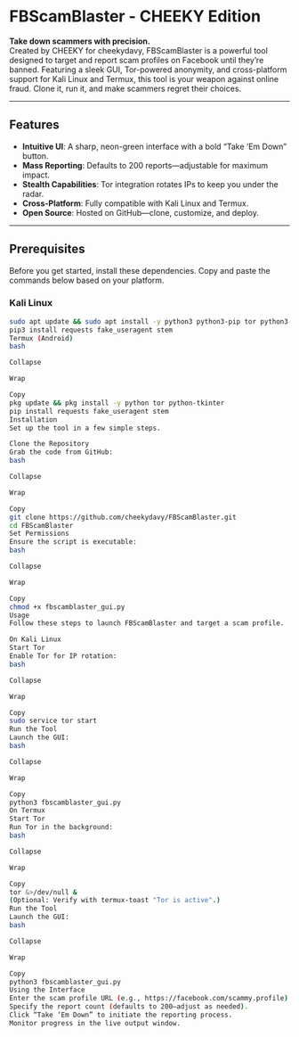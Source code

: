 # FBScamBlaster - CHEEKY Edition
**Take down scammers with precision.**  
Created by CHEEKY for cheekydavy, FBScamBlaster is a powerful tool designed to target and report scam profiles on Facebook until they’re banned. Featuring a sleek GUI, Tor-powered anonymity, and cross-platform support for Kali Linux and Termux, this tool is your weapon against online fraud. Clone it, run it, and make scammers regret their choices.

---

## Features
- **Intuitive UI**: A sharp, neon-green interface with a bold “Take ‘Em Down” button.
- **Mass Reporting**: Defaults to 200 reports—adjustable for maximum impact.
- **Stealth Capabilities**: Tor integration rotates IPs to keep you under the radar.
- **Cross-Platform**: Fully compatible with Kali Linux and Termux.
- **Open Source**: Hosted on GitHub—clone, customize, and deploy.

---

## Prerequisites
Before you get started, install these dependencies. Copy and paste the commands below based on your platform.

### Kali Linux
```bash
sudo apt update && sudo apt install -y python3 python3-pip tor python3-tk
pip3 install requests fake_useragent stem
Termux (Android)
bash

Collapse

Wrap

Copy
pkg update && pkg install -y python tor python-tkinter
pip install requests fake_useragent stem
Installation
Set up the tool in a few simple steps.

Clone the Repository
Grab the code from GitHub:
bash

Collapse

Wrap

Copy
git clone https://github.com/cheekydavy/FBScamBlaster.git
cd FBScamBlaster
Set Permissions
Ensure the script is executable:
bash

Collapse

Wrap

Copy
chmod +x fbscamblaster_gui.py
Usage
Follow these steps to launch FBScamBlaster and target a scam profile.

On Kali Linux
Start Tor
Enable Tor for IP rotation:
bash

Collapse

Wrap

Copy
sudo service tor start
Run the Tool
Launch the GUI:
bash

Collapse

Wrap

Copy
python3 fbscamblaster_gui.py
On Termux
Start Tor
Run Tor in the background:
bash

Collapse

Wrap

Copy
tor &>/dev/null &
(Optional: Verify with termux-toast "Tor is active".)
Run the Tool
Launch the GUI:
bash

Collapse

Wrap

Copy
python3 fbscamblaster_gui.py
Using the Interface
Enter the scam profile URL (e.g., https://facebook.com/scammy.profile).
Specify the report count (defaults to 200—adjust as needed).
Click “Take ‘Em Down” to initiate the reporting process.
Monitor progress in the live output window.
